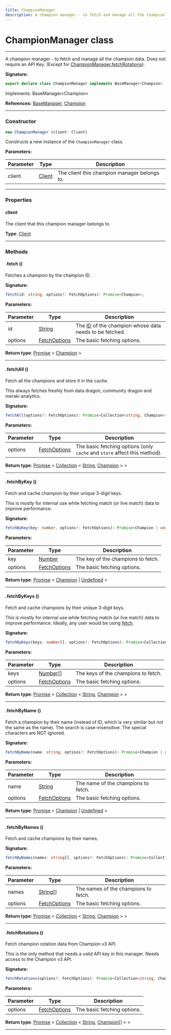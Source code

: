 ```yaml
---
title: ChampionManager
description: A champion manager - to fetch and manage all the champion data.   Does not require an API Key. (Except for [ChampionManager.fetchRotations](/api/championmanager#fetchrotations)).
---
```


# ChampionManager class

---

A champion manager - to fetch and manage all the champion data.   Does not require an API Key. (Except for [ChampionManager.fetchRotations](/api/championmanager#fetchrotations)).

**Signature:**

```ts
export declare class ChampionManager implements BaseManager<Champion> 
```

Implements: BaseManager&lt;Champion&gt;

**References:** [BaseManager](/api/interfaces/basemanager), [Champion](/api/classes/champion)

---

### Constructor

```ts
new ChampionManager (client: Client)
```

Constructs a new instance of the `ChampionManager` class.

**Parameters:**

| Parameter | Type | Description |
| --------- | ---- | ----------- |
| client | [Client](/api/classes/client) | The client this champion manager belongs to. |
---

### Properties

#### client

The client that this champion manager belongs to.



**Type**: [Client](/api/classes/client)

---

### Methods

#### .fetch ()

Fetches a champion by the champion ID.




**Signature:**

```ts
fetch(id: string, options?: FetchOptions): Promise<Champion>;
```

**Parameters:**

| Parameter | Type | Description |
| --------- | ---- | ----------- |
| id | [String](https://developer.mozilla.org/en-US/docs/Web/JavaScript/Reference/Global_Objects/String) | The [ID](/api/champion#id) of the champion whose data needs to be fetched. |
| options | [FetchOptions](/api/interfaces/fetchoptions) | The basic fetching options. |

**Return type**: [Promise](https://developer.mozilla.org/en-US/docs/Web/JavaScript/Reference/Global_Objects/Promise) \< [Champion](/api/classes/champion) \>

---

#### .fetchAll ()

Fetch all the champions and store it in the cache.


This always fetches freshly from data dragon, community dragon and meraki analytics.




**Signature:**

```ts
fetchAll(options?: FetchOptions): Promise<Collection<string, Champion>>;
```

**Parameters:**

| Parameter | Type | Description |
| --------- | ---- | ----------- |
| options | [FetchOptions](/api/interfaces/fetchoptions) | The basic fetching options (only `cache` and `store` affect this method). |

**Return type**: [Promise](https://developer.mozilla.org/en-US/docs/Web/JavaScript/Reference/Global_Objects/Promise) \< [Collection](https://discord.js.org/#/docs/collection/stable/class/Collection) \< [String](https://developer.mozilla.org/en-US/docs/Web/JavaScript/Reference/Global_Objects/String), [Champion](/api/classes/champion) \> \>

---

#### .fetchByKey ()

Fetch and cache champion by their unique 3-digit keys.


This is mostly for internal use while fetching match (or live match) data to improve performance.




**Signature:**

```ts
fetchByKey(key: number, options?: FetchOptions): Promise<Champion | undefined>;
```

**Parameters:**

| Parameter | Type | Description |
| --------- | ---- | ----------- |
| key | [Number](https://developer.mozilla.org/en-US/docs/Web/JavaScript/Reference/Global_Objects/Number) | The key of the champions to fetch. |
| options | [FetchOptions](/api/interfaces/fetchoptions) | The basic fetching options. |

**Return type**: [Promise](https://developer.mozilla.org/en-US/docs/Web/JavaScript/Reference/Global_Objects/Promise) \< [Champion](/api/classes/champion) \| [Undefined](https://developer.mozilla.org/en-US/docs/Web/JavaScript/Reference/Global_Objects/undefined) \>

---

#### .fetchByKeys ()

Fetch and cache champions by their unique 3-digit keys.


This is mostly for internal use while fetching match (or live match) data to improve performance. Ideally, any user would be using [fetch](/api/championmanager#fetch).




**Signature:**

```ts
fetchByKeys(keys: number[], options?: FetchOptions): Promise<Collection<string, Champion>>;
```

**Parameters:**

| Parameter | Type | Description |
| --------- | ---- | ----------- |
| keys | [Number](https://developer.mozilla.org/en-US/docs/Web/JavaScript/Reference/Global_Objects/Number)[] | The keys of the champions to fetch. |
| options | [FetchOptions](/api/interfaces/fetchoptions) | The basic fetching options. |

**Return type**: [Promise](https://developer.mozilla.org/en-US/docs/Web/JavaScript/Reference/Global_Objects/Promise) \< [Collection](https://discord.js.org/#/docs/collection/stable/class/Collection) \< [String](https://developer.mozilla.org/en-US/docs/Web/JavaScript/Reference/Global_Objects/String), [Champion](/api/classes/champion) \> \>

---

#### .fetchByName ()

Fetch a champion by their name (instead of ID, which is very similar but not the same as the name). The search is case-insensitive. The special characters are NOT ignored.




**Signature:**

```ts
fetchByName(name: string, options?: FetchOptions): Promise<Champion | undefined>;
```

**Parameters:**

| Parameter | Type | Description |
| --------- | ---- | ----------- |
| name | [String](https://developer.mozilla.org/en-US/docs/Web/JavaScript/Reference/Global_Objects/String) | The name of the champions to fetch. |
| options | [FetchOptions](/api/interfaces/fetchoptions) | The basic fetching options. |

**Return type**: [Promise](https://developer.mozilla.org/en-US/docs/Web/JavaScript/Reference/Global_Objects/Promise) \< [Champion](/api/classes/champion) \| [Undefined](https://developer.mozilla.org/en-US/docs/Web/JavaScript/Reference/Global_Objects/undefined) \>

---

#### .fetchByNames ()

Fetch and cache champions by their names.




**Signature:**

```ts
fetchByNames(names: string[], options?: FetchOptions): Promise<Collection<string, Champion>>;
```

**Parameters:**

| Parameter | Type | Description |
| --------- | ---- | ----------- |
| names | [String](https://developer.mozilla.org/en-US/docs/Web/JavaScript/Reference/Global_Objects/String)[] | The names of the champions to fetch. |
| options | [FetchOptions](/api/interfaces/fetchoptions) | The basic fetching options. |

**Return type**: [Promise](https://developer.mozilla.org/en-US/docs/Web/JavaScript/Reference/Global_Objects/Promise) \< [Collection](https://discord.js.org/#/docs/collection/stable/class/Collection) \< [String](https://developer.mozilla.org/en-US/docs/Web/JavaScript/Reference/Global_Objects/String), [Champion](/api/classes/champion) \> \>

---

#### .fetchRotations ()

Fetch champion rotation data from Champion v3 API.


This is the only method that needs a valid API key in this manager. Needs access to the Champion v3 API.




**Signature:**

```ts
fetchRotations(options?: FetchOptions): Promise<Collection<string, Champion[]>>;
```

**Parameters:**

| Parameter | Type | Description |
| --------- | ---- | ----------- |
| options | [FetchOptions](/api/interfaces/fetchoptions) | The basic fetching options. |

**Return type**: [Promise](https://developer.mozilla.org/en-US/docs/Web/JavaScript/Reference/Global_Objects/Promise) \< [Collection](https://discord.js.org/#/docs/collection/stable/class/Collection) \< [String](https://developer.mozilla.org/en-US/docs/Web/JavaScript/Reference/Global_Objects/String), [Champion](/api/classes/champion)[] \> \>

---

